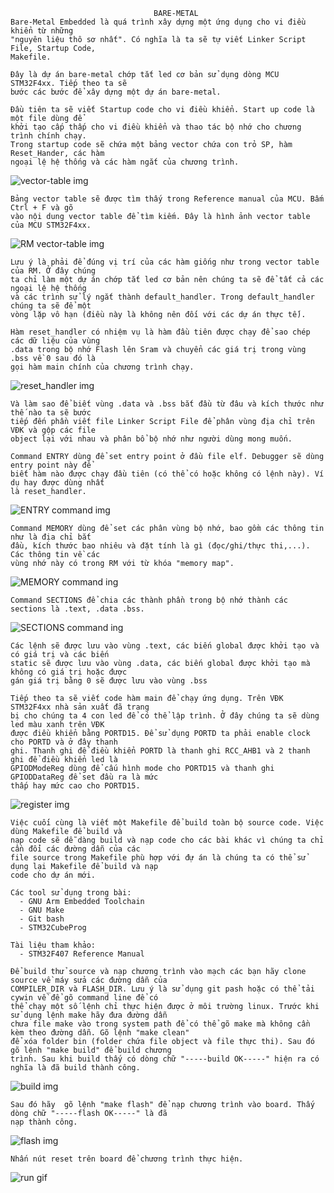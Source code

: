                                     BARE-METAL
    Bare-Metal Embedded là quá trình xây dựng một ứng dụng cho vi điều khiển từ những 
    "nguyên liệu thô sơ nhất". Có nghĩa là ta sẽ tự viết Linker Script File, Startup Code,
    Makefile.

    Đây là dự án bare-metal chớp tắt led cơ bản sử dụng dòng MCU STM32F4xx. Tiếp theo ta sẽ 
    bước các bước để xây dựng một dự án bare-metal.

    Đầu tiên ta sẽ viết Startup code cho vi điều khiển. Start up code là một file dùng để 
    khởi tạo cấp thấp cho vi điều khiển và thao tác bộ nhớ cho chương trình chính chạy. 
    Trong startup code sẽ chứa một bảng vector chứa con trỏ SP, hàm Reset_Hander, các hàm 
    ngoại lệ hệ thống và các hàm ngắt của chương trình.

![vector-table img](https://github.com/VietY2000/BARE_METAl/blob/linux/doc/vector_table.PNG)

    Bảng vector table sẽ được tìm thấy trong Reference manual của MCU. Bấm Ctrl + F và gõ
    vào nội dung vector table để tìm kiếm. Đây là hình ảnh vector table của MCU STM32F4xx. 
    
![RM vector-table img](https://github.com/VietY2000/BARE_METAl/blob/linux/doc/rm_vector_table.PNG)

    Lưu ý là phải để đúng vị trí của các hàm giống như trong vector table của RM. Ở đây chúng
    ta chỉ làm một dự án chớp tắt led cơ bản nên chúng ta sẽ để tất cả các ngoại lệ hệ thống 
    và các trình sử lý ngắt thành default_handler. Trong default_handler chúng ta sẽ để một 
    vòng lặp vô hạn (điều này là không nên đối với các dự án thực tế). 
   
    Hàm reset_handler có nhiệm vụ là hàm đầu tiên được chạy để sao chép các dữ liệu của vùng 
    .data trong bộ nhớ Flash lên Sram và chuyển các giá trị trong vùng .bss về 0 sau đó là 
    gọi hàm main chính của chương trình chạy. 
    
![reset_handler img](https://github.com/VietY2000/BARE_METAl/blob/linux/doc/reset_handler.PNG)

    Và làm sao để biết vùng .data và .bss bắt đầu từ đâu và kích thước như thế nào ta sẽ bước
    tiếp đến phần viết file Linker Script File để phân vùng địa chỉ trên VĐK và gộp các file 
    object lại với nhau và phân bổ bộ nhớ như người dùng mong muốn.

    Command ENTRY dùng để set entry point ở đầu file elf. Debugger sẽ dùng entry point này để
    biết hàm nào được chạy đầu tiên (có thể có hoặc không có lệnh này). Ví dụ hay được dùng nhất
    là reset_handler.

![ENTRY command img](https://github.com/VietY2000/BARE_METAl/blob/linux/doc/ENTRY.PNG)

    Command MEMORY dùng để set các phân vùng bộ nhớ, bao gồm các thông tin như là địa chỉ bắt
    đầu, kích thước bao nhiêu và đặt tính là gì (đọc/ghi/thực thi,...). Các thông tin về các
    vùng nhớ này có trong RM với từ khóa "memory map".


![MEMORY command ing](https://github.com/VietY2000/BARE_METAl/blob/linux/doc/MEMORY.PNG)


    Command SECTIONS để chia các thành phần trong bộ nhớ thành các sections là .text, .data .bss. 
    
![SECTIONS command ing](https://github.com/VietY2000/BARE_METAl/blob/linux/doc/SECTIONS.PNG)

    Các lệnh sẽ được lưu vào vùng .text, các biến global được khởi tạo và có giá trị và các biến 
    static sẽ được lưu vào vùng .data, các biến global được khởi tạo mà không có giá trị hoặc được
    gán giá trị bằng 0 sẽ được lưu vào vùng .bss

    Tiếp theo ta sẽ viết code hàm main để chạy ứng dụng. Trên VĐK STM32F4xx nhà sản xuất đã trang
    bị cho chúng ta 4 con led để có thể lập trình. Ở đây chúng ta sẽ dùng led màu xanh trên VĐK 
    được điều khiển bằng PORTD15. Để sử dụng PORTD ta phải enable clock cho PORTD và ở đây thanh 
    ghi. Thanh ghi để điều khiển PORTD là thanh ghi RCC_AHB1 và 2 thanh ghi để điều khiển led là
    GPIODModeReg dùng để cấu hình mode cho PORTD15 và thanh ghi GPIODDataReg để set đầu ra là mức
    thấp hay mức cao cho PORTD15.

![register img](https://github.com/VietY2000/BARE_METAl/blob/linux/doc/register.PNG)

    Việc cuối cùng là viết một Makefile để build toàn bộ source code. Việc dùng Makefile để build và
    nạp code sẽ dễ dàng build và nạp code cho các bài khác vì chúng ta chỉ cần đổi các đường dẫn của các 
    file source trong Makefile phù hợp với đự án là chúng ta có thể sử dụng lại Makefile để build và nạp
    code cho dự án mới.

    Các tool sử dụng trong bài: 
      - GNU Arm Embedded Toolchain
      - GNU Make
      - Git bash
      - STM32CubeProg
    
    Tài liệu tham khảo:
      - STM32F407 Reference Manual

    Để build thử source và nạp chương trình vào mạch các bạn hãy clone source về máy sửa các đường dẫn của
    COMPILER_DIR và FLASH_DIR. Lưu ý là sử dụng git pash hoặc có thể tải cywin về để gõ command line để có 
    thể chạy một số lệnh chỉ thực hiện được ở môi trường linux. Trước khi sử dụng lệnh make hãy đưa đường dẫn
    chưa file make vào trong system path để có thể gõ make mà không cần kèm theo đường dẫn. Gõ lệnh "make clean" 
    để xóa folder bin (folder chứa file object và file thực thi). Sau đó gõ lệnh "make build" để build chương 
    trình. Sau khi build thấy có dòng chữ "-----build OK-----" hiện ra có nghĩa là đã build thành công.

![build img](https://github.com/VietY2000/BARE_METAl/blob/linux/doc/build.PNG)

    Sau đó hãy  gõ lệnh "make flash" để nạp chương trình vào board. Thấy dòng chữ "-----flash OK-----" là đã 
    nạp thành công.

![flash img](https://github.com/VietY2000/BARE_METAl/blob/linux/doc/flash.PNG)

    Nhấn nút reset trên board để chương trình thực hiện.

![run gif](https://github.com/VietY2000/BARE_METAl/blob/linux/doc/run.gif)
